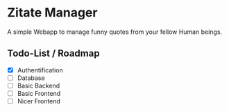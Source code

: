 # Zitate Manager
A simple Webapp to manage funny quotes from your fellow Human beings.

## Todo-List / Roadmap
- [x] Authentification
- [ ] Database
- [ ] Basic Backend
- [ ] Basic Frontend
- [ ] Nicer Frontend
